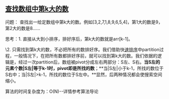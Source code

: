 ## [查找数组中第k大的数](https://www.cnblogs.com/wsw-seu/p/7652495.html)

 问题： 查找出一给定数组中第k大的数。例如[3,2,7,1,8,9,6,5,4]，第1大的数是9，第2大的数是8……

思考：1. 直接从大到小排序，排好序后，第k大的数就是arr[k-1]。 

\2. 只需找到第k大的数，不必把所有的数排好序。我们借助快[速排序](http://blog.csdn.net/zhangxiangdavaid/article/details/25436609)中partition过程，一般情况下，在把所有数都排好序前，就可以找到第k大的数。我们依据的逻辑是，经过一次partition后，数组被pivot分成左右两部分：S左、S右。**当S左的元素个数|S左|等于k-1时，pivot即是所找的数**；**当|S左|小于k-1，所找的数位于S右中；当|S左|>k-1，所找的数位于S左中。**显然，后两种情况都会使搜索空间缩小。

算法的时间复杂度为：O(N)--详情参考算法导论

